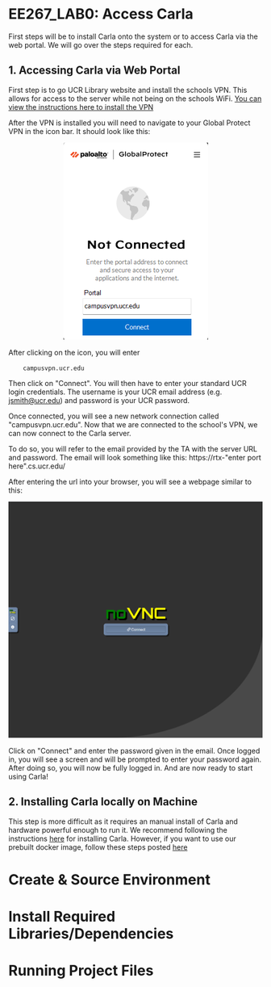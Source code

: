 # EE267_LAB0: Access Carla

First steps will be to install Carla onto the system or to access Carla via
the web portal. We will go over the steps required for each. 

## 1. Accessing Carla via Web Portal ##
First step is to go UCR Library website and install the schools VPN. This allows for access
to the server while not being on the schools WiFi. 
[You can view the instructions here to install the VPN](https://library.ucr.edu/using-the-library/technology-equipment/connect-from-off-campus)

After the VPN is installed you will need to navigate to your Global Protect VPN in the icon
bar. It should look like this:


<p align="center">
  <img src="images/global_protect_pic.png" alt="Global Protect icon" />
</p>

After clicking on the icon, you will enter
```
    campusvpn.ucr.edu
```
Then click on "Connect". You will then have to enter your standard UCR login credentials.
The username is your UCR email address (e.g. jsmith@ucr.edu) and password is your UCR password.

Once connected, you will see a new network connection called "campusvpn.ucr.edu".
Now that we are connected to the school's VPN, we can now connect to the Carla server.

To do so, you will refer to the email provided by the TA with the server URL and password.
The email will look something like this: https://rtx-"enter port here".cs.ucr.edu/

After entering the url into your browser, you will see a webpage similar to this:
<p align="center">
  <img src="images/NoVNC.png" alt="Carla Web Portal" />
</p>

Click on "Connect" and enter the password given in the email. Once logged in,
you will see a screen and will be prompted to enter your password again. After doing so, you will now be fully logged in. And are now ready to start using Carla!

## 2. Installing Carla locally on Machine ##

This step is more difficult as it requires an manual install of Carla and hardware powerful enough to run
it. 
We recommend following the instructions [here](https://carla.readthedocs.io/en/latest/start_quickstart/)
for installing Carla. However, if you want to use our prebuilt docker image, follow these steps posted [here](https://github.com/UCR-CISL/Carla-dockers)

# Create & Source Environment #



# Install Required Libraries/Dependencies #


# Running Project Files #

